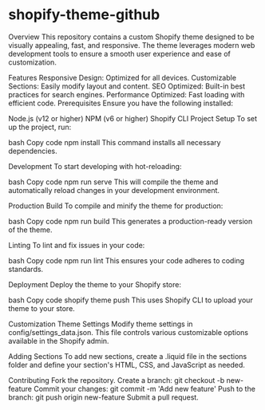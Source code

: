 # shopify-theme-github

Overview
This repository contains a custom Shopify theme designed to be visually appealing, fast, and responsive. The theme leverages modern web development tools to ensure a smooth user experience and ease of customization.

Features
Responsive Design: Optimized for all devices.
Customizable Sections: Easily modify layout and content.
SEO Optimized: Built-in best practices for search engines.
Performance Optimized: Fast loading with efficient code.
Prerequisites
Ensure you have the following installed:

Node.js (v12 or higher)
NPM (v6 or higher)
Shopify CLI
Project Setup
To set up the project, run:

bash
Copy code
npm install
This command installs all necessary dependencies.

Development
To start developing with hot-reloading:

bash
Copy code
npm run serve
This will compile the theme and automatically reload changes in your development environment.

Production Build
To compile and minify the theme for production:

bash
Copy code
npm run build
This generates a production-ready version of the theme.

Linting
To lint and fix issues in your code:

bash
Copy code
npm run lint
This ensures your code adheres to coding standards.

Deployment
Deploy the theme to your Shopify store:

bash
Copy code
shopify theme push
This uses Shopify CLI to upload your theme to your store.

Customization
Theme Settings
Modify theme settings in config/settings_data.json. This file controls various customizable options available in the Shopify admin.

Adding Sections
To add new sections, create a .liquid file in the sections folder and define your section's HTML, CSS, and JavaScript as needed.

Contributing
Fork the repository.
Create a branch: git checkout -b new-feature
Commit your changes: git commit -m 'Add new feature'
Push to the branch: git push origin new-feature
Submit a pull request.
